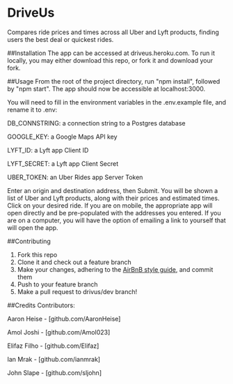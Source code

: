 # DriveUs
Compares ride prices and times across all Uber and Lyft products, finding users the best deal or quickest rides.

##Installation
The app can be accessed at driveus.heroku.com.  To run it locally, you may either download this repo, or fork it and download your fork.

##Usage
From the root of the project directory, run "npm install", followed by "npm start".  The app should now be accessible at localhost:3000.  

You will need to fill in the environment variables in the .env.example file, and rename it to .env:

DB_CONNSTRING: a connection string to a Postgres database

GOOGLE_KEY: a Google Maps API key

LYFT_ID: a Lyft app Client ID

LYFT_SECRET: a Lyft app Client Secret

UBER_TOKEN: an Uber Rides app Server Token

Enter an origin and destination address, then Submit.  You will be shown a list of Uber and Lyft products, along with their prices and estimated times.  Click on your desired ride.  If you are on mobile, the appropriate app will open directly and be pre-populated with the addresses you entered.  If you are on a computer, you will have the option of emailing a link to yourself that will open the app.

##Contributing
1.  Fork this repo
2.  Clone it and check out a feature branch
3.  Make your changes, adhering to the [AirBnB style guide], and commit them
4.  Push to your feature branch
5.  Make a pull request to drivus/dev branch!

##Credits
Contributors:

Aaron Heise  -  [github.com/AaronHeise]

Amol Joshi  -  [github.com/Amol023]

Elifaz Filho  -  [github.com/Elifaz]

Ian Mrak  -  [github.com/ianmrak]

John Slape  -  [github.com/sljohn]

[AirBnB style guide]: https://github.com/airbnb/javascript
